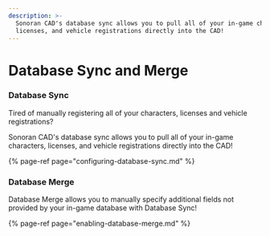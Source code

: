 ```yaml
---
description: >-
  Sonoran CAD's database sync allows you to pull all of your in-game characters,
  licenses, and vehicle registrations directly into the CAD!
---
```


# Database Sync and Merge

### Database Sync

Tired of manually registering all of your characters, licenses and vehicle registrations?  
  
Sonoran CAD's database sync allows you to pull all of your in-game characters, licenses, and vehicle registrations directly into the CAD!

{% page-ref page="configuring-database-sync.md" %}

### Database Merge

Database Merge allows you to manually specify additional fields not provided by your in-game database with Database Sync!

{% page-ref page="enabling-database-merge.md" %}


